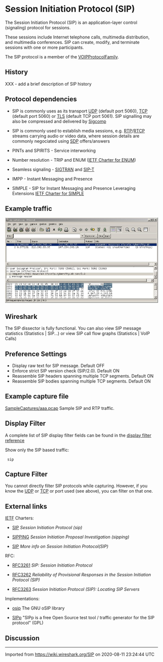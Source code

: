 # Session Initiation Protocol (SIP)

The Session Initiation Protocol (SIP) is an application-layer control (signaling) protocol for sessions.

These sessions include Internet telephone calls, multimedia distribution, and multimedia conferences. SIP can create, modify, and terminate sessions with one or more participants.

The SIP protocol is a member of the [VOIPProtocolFamily](/VOIPProtocolFamily).

## History

XXX - add a brief description of SIP history

## Protocol dependencies

  - SIP is commonly uses as its transport [UDP](/UDP) (default port 5060), [TCP](/TCP) (default port 5060) or [TLS](/TLS) (default TCP port 5061). SIP signalling may also be compressed and delivered by [Sigcomp](/Sigcomp)

  - SIP is commonly used to establish media sessions, e.g. [RTP](/RTP)/[RTCP](/RTCP) streams carrying audio or video data, where session details are commonly negociated using [SDP](/SDP) offers/answers

  - PINTs and SPIRITS - Service interworking

  - Number resolution - TRIP and ENUM ([IETF Charter for ENUM](http://www.ietf.org/html.charters/enum-charter.html))

  - Seamless signaling - [SIGTRAN](/SIGTRAN) and [SIP-T](/SIP-T)

  - IMPP - Instant Messaging and Presence

  - SIMPLE - SIP for Instant Messaging and Presence Leveraging Extensions [IETF Charter for SIMPLE](http://www.ietf.org/html.charters/simple-charter.html)

## Example traffic

![SIP.jpg](uploads/__moin_import__/attachments/SIP/SIP.jpg "SIP.jpg")

## Wireshark

The SIP dissector is fully functional. You can also view SIP message statistics (Statistics | SIP...) or view SIP call flow graphs (Statistics | VoIP Calls)

## Preference Settings

  - Display raw text for SIP message. Default OFF
  - Enforce strict SIP version check (SIP/2.0). Default ON
  - Reassemble SIP headers spanning multiple TCP segments. Default ON
  - Reassemble SIP bodies spanning multiple TCP segments. Default ON

## Example capture file

[SampleCaptures/aaa.pcap](uploads/__moin_import__/attachments/SampleCaptures/aaa.pcap) Sample SIP and RTP traffic.

## Display Filter

A complete list of SIP display filter fields can be found in the [display filter reference](http://www.wireshark.org/docs/dfref/s/sip.html)

Show only the SIP based traffic:

``` 
 sip 
```

## Capture Filter

You cannot directly filter SIP protocols while capturing. However, if you know the [UDP](/UDP) or [TCP](/TCP) or port used (see above), you can filter on that one.

## External links

[IETF](/IETF) Charters:

  - [SIP](http://www.ietf.org/html.charters/sip-charter.html) *Session Initiation Protocol (sip)*

  - [SIPPING](http://www.ietf.org/html.charters/sipping-charter.html) *Session Initiation Proposal Investigation (sipping)*

  - [SIP](http://blog.eukhost.com/2006/11/13/sip-session-initiation-protocol) *More info on Session Initiation Protocol(SIP)*

RFC:

  - [RFC3261](http://www.ietf.org/rfc/rfc3261.txt?number=3261) *SIP: Session Initiation Protocol*

  - [RFC3262](http://www.ietf.org/rfc/rfc3262.txt?number=3262) *Reliability of Provisional Responses in the Session Initiation Protocol (SIP)*

  - [RFC3263](http://www.ietf.org/rfc/rfc3263.txt?number=3263) *Session Initiation Protocol (SIP): Locating SIP Servers*

Implementations:

  - [osip](http://www.gnu.org/software/osip/osip.html) The GNU oSIP library

  - [SIPp](http://sipp.sourceforge.net/) "SIPp is a free Open Source test tool / traffic generator for the SIP protocol" (GPL)

## Discussion

---

Imported from https://wiki.wireshark.org/SIP on 2020-08-11 23:24:44 UTC
